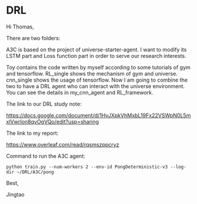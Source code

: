 # DRL
Hi Thomas, 

There are two folders:

A3C is based on the project of universe-starter-agent. I want to modify its LSTM part and Loss function part in order to serve our research interests. 

Toy contains the code written by myself according to some tutorials of gym and tensorflow. RL_single shows the mechanism of gym and universe. cnn_single shows the usage of tensorflow. Now I am going to combine the two to have a DRL agent who can interact with the universe environment. You can see the details in my_cnn_agent and RL_framework. 

The link to our DRL study note: 

https://docs.google.com/document/d/1HvJXpkVhMxbL19Fx22VSWpN0L5mxlVwrIon8qvOgVQo/edit?usp=sharing

The link to my report: 

https://www.overleaf.com/read/rqsmszppcryz

Command to run the A3C agent:

`python train.py --num-workers 2 --env-id PongDeterministic-v3 --log-dir ~/DRL/A3C/pong`

Best,

Jingtao
